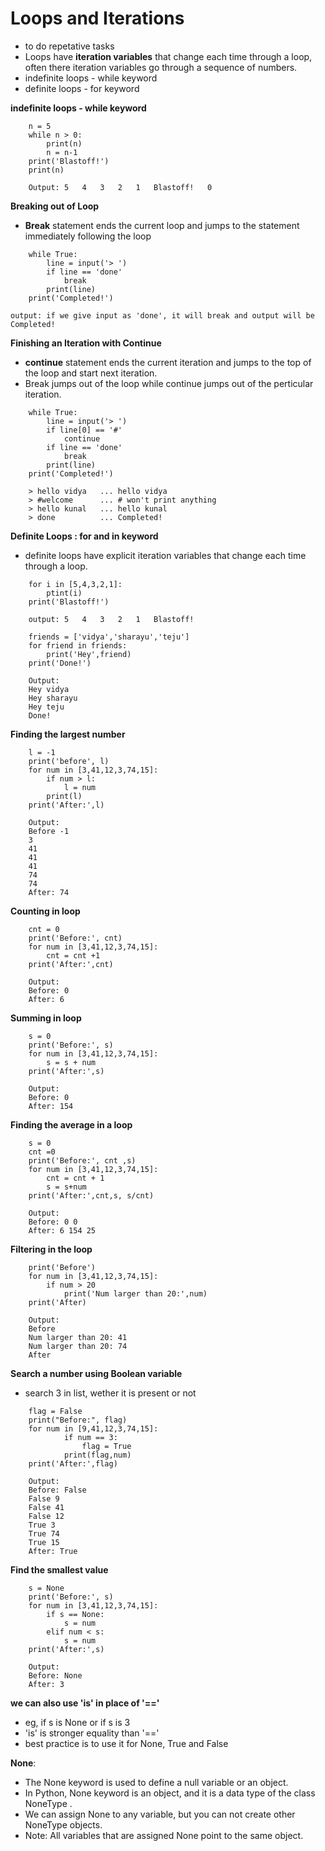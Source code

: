 # Loops and Iterations 
- to do repetative tasks
- Loops have **iteration variables** that change each time through a loop, often there iteration variables go through a sequence of numbers.
- indefinite loops - while keyword
- definite loops - for keyword

**indefinite loops - while keyword**

```
    n = 5
    while n > 0:
        print(n)
        n = n-1
    print('Blastoff!')
    print(n)

    Output: 5   4   3   2   1   Blastoff!   0
```

**Breaking out of Loop**
- **Break** statement ends the current loop and jumps to the statement immediately following the loop

```
    while True:
        line = input('> ')
        if line == 'done'
            break
        print(line)
    print('Completed!')

output: if we give input as 'done', it will break and output will be Completed!
```

**Finishing an Iteration with Continue**
- **continue** statement ends the current iteration and jumps to the top of the loop and start next iteration.
- Break jumps out of the loop while continue jumps out of the perticular iteration.

```
    while True:
        line = input('> ')
        if line[0] == '#'
            continue
        if line == 'done'
            break
        print(line)
    print('Completed!')

    > hello vidya   ... hello vidya
    > #welcome      ... # won't print anything
    > hello kunal   ... hello kunal
    > done          ... Completed!
```

**Definite Loops : for and in keyword**
- definite loops have explicit iteration variables that change each time through a loop.

```
    for i in [5,4,3,2,1]:
        ptint(i)
    print('Blastoff!')

    output: 5   4   3   2   1   Blastoff!
```

```
    friends = ['vidya','sharayu','teju']
    for friend in friends:
        print('Hey',friend)
    print('Done!')

    Output: 
    Hey vidya
    Hey sharayu
    Hey teju
    Done!
```

**Finding the largest number**
```
    l = -1
    print('before', l)
    for num in [3,41,12,3,74,15]:
        if num > l:
            l = num
        print(l)
    print('After:',l)
        
    Output:
    Before -1
    3
    41
    41
    41
    74
    74
    After: 74
```

**Counting in loop**
```
    cnt = 0
    print('Before:', cnt)
    for num in [3,41,12,3,74,15]:
        cnt = cnt +1
    print('After:',cnt)

    Output:
    Before: 0
    After: 6
```

**Summing in loop**
```
    s = 0
    print('Before:', s)
    for num in [3,41,12,3,74,15]:
        s = s + num
    print('After:',s)

    Output:
    Before: 0
    After: 154
```

**Finding the average in a loop**
```
    s = 0
    cnt =0 
    print('Before:', cnt ,s)
    for num in [3,41,12,3,74,15]:
        cnt = cnt + 1
        s = s+num
    print('After:',cnt,s, s/cnt)

    Output:
    Before: 0 0
    After: 6 154 25
```

**Filtering in the loop**
```
    print('Before')
    for num in [3,41,12,3,74,15]:
        if num > 20
            print('Num larger than 20:',num)
    print('After)

    Output:
    Before
    Num larger than 20: 41
    Num larger than 20: 74
    After
```

**Search a number using Boolean variable**
- search 3 in list, wether it is present or not
```
    flag = False
    print("Before:", flag)
    for num in [9,41,12,3,74,15]:
            if num == 3:
                flag = True
            print(flag,num)
    print('After:',flag)

    Output:
    Before: False
    False 9
    False 41
    False 12
    True 3
    True 74
    True 15
    After: True
```

**Find the smallest value**
```
    s = None
    print('Before:', s)
    for num in [3,41,12,3,74,15]:
        if s == None:
            s = num
        elif num < s:
            s = num
    print('After:',s)

    Output:
    Before: None
    After: 3
```
**we can also use 'is' in place of '=='**
- eg, if s is None or if s is 3
- 'is' is stronger equality than '=='
- best practice is to use it for None, True and False

**None**:
- The None keyword is used to define a null variable or an object. 
- In Python, None keyword is an object, and it is a data type of the class NoneType . 
- We can assign None to any variable, but you can not create other NoneType objects. 
- Note: All variables that are assigned None point to the same object.